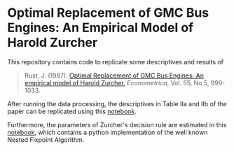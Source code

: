 # Optimal Replacement of GMC Bus Engines: An Empirical Model of Harold Zurcher

This repository contains code to replicate some descriptives and results of
> Rust, J. (1987). [Optimal Replacement of GMC Bus Engines: An empirical model of Harold Zurcher.](https://doi.org/10.2307/1911259) *Econometrica*, Vol. 55, No.5, 999-1033. 

After running the data processing, the descriptives in Table IIa and IIb of the paper can be replicated using this [notebook](https://github.com/OpenSourceEconomics/ruspy/blob/master/replication/replicate%20descriptives.ipynb).

Furthermore, the parameters of Zurcher's decision rule are estimated in this [notebook](https://github.com/OpenSourceEconomics/ruspy/blob/master/replication/Red%20Buttons.ipynb), which contains a python implementation of the well known Nested Fixpoint Algorithm.
